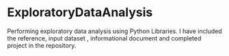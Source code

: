 # ExploratoryDataAnalysis
Performing exploratory data analysis using Python Libraries. I have included the reference, input dataset , informational document and completed project in the repository.
